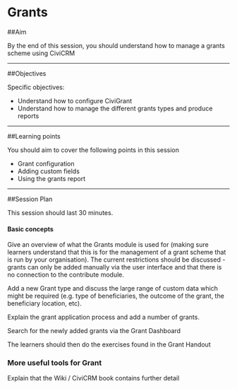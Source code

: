 # Grants

##Aim

By the end of this session, you should understand how to manage a grants scheme using CiviCRM

---
##Objectives

Specific objectives:

- Understand how to configure CiviGrant
- Understand how to manage the different grants types and produce reports

---
##Learning points

You should aim to cover the following points in this session

- Grant configuration
- Adding custom fields
- Using the grants report

---
##Session Plan

This session should last 30 minutes.

#### Basic concepts

Give an overview of what the Grants module is used for (making sure learners understand that this is for the management of a grant scheme that is run by your organisation).
The current restrictions should be discussed - grants can only be added manually via the user interface and that there is no connection to the contribute module.

Add a new Grant type and discuss the large range of custom data which might be required (e.g. type of beneficiaries, the outcome of the grant, the beneficiary location, etc).

Explain the grant application process and add a number of grants.

Search for the newly added grants via the Grant Dashboard

The learners should then do the exercises found in the Grant Handout

### More useful tools for Grant

Explain that the Wiki / CiviCRM book contains further detail
